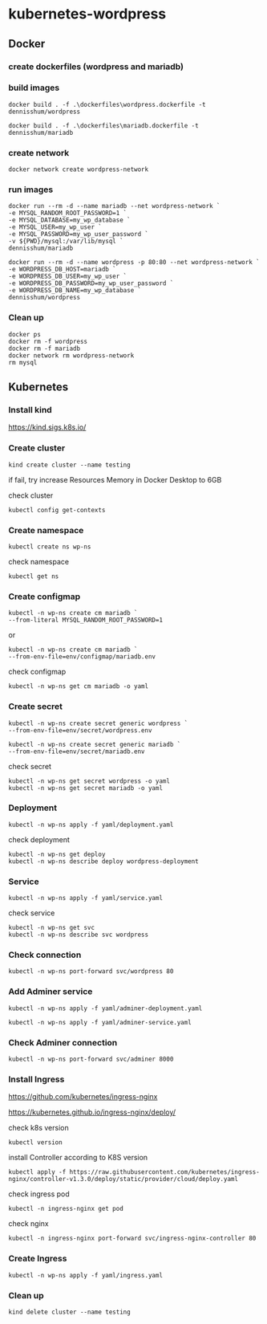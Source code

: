 # kubernetes-wordpress

## Docker

### create dockerfiles (wordpress and mariadb)
### build images
```
docker build . -f .\dockerfiles\wordpress.dockerfile -t dennisshum/wordpress
```
```
docker build . -f .\dockerfiles\mariadb.dockerfile -t dennisshum/mariadb
```
### create network
```
docker network create wordpress-network
```
### run images
```
docker run --rm -d --name mariadb --net wordpress-network `
-e MYSQL_RANDOM_ROOT_PASSWORD=1 `
-e MYSQL_DATABASE=my_wp_database `
-e MYSQL_USER=my_wp_user `
-e MYSQL_PASSWORD=my_wp_user_password `
-v ${PWD}/mysql:/var/lib/mysql `
dennisshum/mariadb
```
```
docker run --rm -d --name wordpress -p 80:80 --net wordpress-network `
-e WORDPRESS_DB_HOST=mariadb `
-e WORDPRESS_DB_USER=my_wp_user `
-e WORDPRESS_DB_PASSWORD=my_wp_user_password `
-e WORDPRESS_DB_NAME=my_wp_database `
dennisshum/wordpress
```
### Clean up
```
docker ps
docker rm -f wordpress
docker rm -f mariadb
docker network rm wordpress-network
rm mysql
```

## Kubernetes

### Install kind
https://kind.sigs.k8s.io/

### Create cluster
```
kind create cluster --name testing
```
if fail, try increase Resources Memory in Docker Desktop to 6GB

check cluster
```
kubectl config get-contexts
```

### Create namespace
```
kubectl create ns wp-ns
```
check namespace
```
kubectl get ns
```

### Create configmap
```
kubectl -n wp-ns create cm mariadb `
--from-literal MYSQL_RANDOM_ROOT_PASSWORD=1
```
or
```
kubectl -n wp-ns create cm mariadb `
--from-env-file=env/configmap/mariadb.env
```
check configmap
```
kubectl -n wp-ns get cm mariadb -o yaml
```

### Create secret
```
kubectl -n wp-ns create secret generic wordpress `
--from-env-file=env/secret/wordpress.env
```
```
kubectl -n wp-ns create secret generic mariadb `
--from-env-file=env/secret/mariadb.env
```
check secret
```
kubectl -n wp-ns get secret wordpress -o yaml
kubectl -n wp-ns get secret mariadb -o yaml
```

### Deployment
```
kubectl -n wp-ns apply -f yaml/deployment.yaml
```
check deployment
```
kubectl -n wp-ns get deploy
kubectl -n wp-ns describe deploy wordpress-deployment
```

### Service
```
kubectl -n wp-ns apply -f yaml/service.yaml
```
check service
```
kubectl -n wp-ns get svc
kubectl -n wp-ns describe svc wordpress
```

### Check connection
```
kubectl -n wp-ns port-forward svc/wordpress 80
```

### Add Adminer service
```
kubectl -n wp-ns apply -f yaml/adminer-deployment.yaml
```
```
kubectl -n wp-ns apply -f yaml/adminer-service.yaml
```

### Check Adminer connection
```
kubectl -n wp-ns port-forward svc/adminer 8000
```

### Install Ingress
https://github.com/kubernetes/ingress-nginx

https://kubernetes.github.io/ingress-nginx/deploy/

check k8s version
```
kubectl version
```
install Controller according to K8S version
```
kubectl apply -f https://raw.githubusercontent.com/kubernetes/ingress-nginx/controller-v1.3.0/deploy/static/provider/cloud/deploy.yaml
```
check ingress pod
```
kubectl -n ingress-nginx get pod
```
check nginx
```
kubectl -n ingress-nginx port-forward svc/ingress-nginx-controller 80
```

### Create Ingress
```
kubectl -n wp-ns apply -f yaml/ingress.yaml
```

### Clean up
```
kind delete cluster --name testing
```
